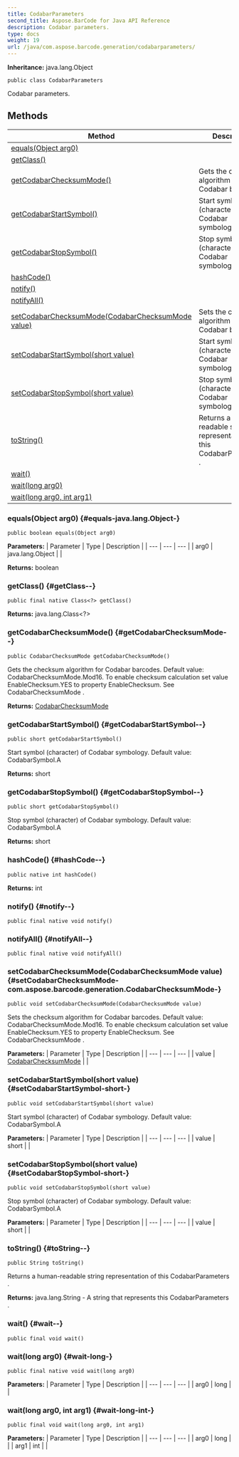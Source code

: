 ```yaml
---
title: CodabarParameters
second_title: Aspose.BarCode for Java API Reference
description: Codabar parameters.
type: docs
weight: 19
url: /java/com.aspose.barcode.generation/codabarparameters/
---
```

**Inheritance:**
java.lang.Object
```
public class CodabarParameters
```

Codabar parameters.
## Methods

| Method | Description |
| --- | --- |
| [equals(Object arg0)](#equals-java.lang.Object-) |  |
| [getClass()](#getClass--) |  |
| [getCodabarChecksumMode()](#getCodabarChecksumMode--) | Gets the checksum algorithm for Codabar barcodes. |
| [getCodabarStartSymbol()](#getCodabarStartSymbol--) | Start symbol (character) of Codabar symbology. |
| [getCodabarStopSymbol()](#getCodabarStopSymbol--) | Stop symbol (character) of Codabar symbology. |
| [hashCode()](#hashCode--) |  |
| [notify()](#notify--) |  |
| [notifyAll()](#notifyAll--) |  |
| [setCodabarChecksumMode(CodabarChecksumMode value)](#setCodabarChecksumMode-com.aspose.barcode.generation.CodabarChecksumMode-) | Sets the checksum algorithm for Codabar barcodes. |
| [setCodabarStartSymbol(short value)](#setCodabarStartSymbol-short-) | Start symbol (character) of Codabar symbology. |
| [setCodabarStopSymbol(short value)](#setCodabarStopSymbol-short-) | Stop symbol (character) of Codabar symbology. |
| [toString()](#toString--) | Returns a human-readable string representation of this  CodabarParameters . |
| [wait()](#wait--) |  |
| [wait(long arg0)](#wait-long-) |  |
| [wait(long arg0, int arg1)](#wait-long-int-) |  |
### equals(Object arg0) {#equals-java.lang.Object-}
```
public boolean equals(Object arg0)
```




**Parameters:**
| Parameter | Type | Description |
| --- | --- | --- |
| arg0 | java.lang.Object |  |

**Returns:**
boolean
### getClass() {#getClass--}
```
public final native Class<?> getClass()
```




**Returns:**
java.lang.Class<?>
### getCodabarChecksumMode() {#getCodabarChecksumMode--}
```
public CodabarChecksumMode getCodabarChecksumMode()
```


Gets the checksum algorithm for Codabar barcodes. Default value: CodabarChecksumMode.Mod16. To enable checksum calculation set value EnableChecksum.YES to property EnableChecksum. See  CodabarChecksumMode .

**Returns:**
[CodabarChecksumMode](../../com.aspose.barcode.generation/codabarchecksummode)
### getCodabarStartSymbol() {#getCodabarStartSymbol--}
```
public short getCodabarStartSymbol()
```


Start symbol (character) of Codabar symbology. Default value: CodabarSymbol.A

**Returns:**
short
### getCodabarStopSymbol() {#getCodabarStopSymbol--}
```
public short getCodabarStopSymbol()
```


Stop symbol (character) of Codabar symbology. Default value: CodabarSymbol.A

**Returns:**
short
### hashCode() {#hashCode--}
```
public native int hashCode()
```




**Returns:**
int
### notify() {#notify--}
```
public final native void notify()
```




### notifyAll() {#notifyAll--}
```
public final native void notifyAll()
```




### setCodabarChecksumMode(CodabarChecksumMode value) {#setCodabarChecksumMode-com.aspose.barcode.generation.CodabarChecksumMode-}
```
public void setCodabarChecksumMode(CodabarChecksumMode value)
```


Sets the checksum algorithm for Codabar barcodes. Default value: CodabarChecksumMode.Mod16. To enable checksum calculation set value EnableChecksum.YES to property EnableChecksum. See  CodabarChecksumMode .

**Parameters:**
| Parameter | Type | Description |
| --- | --- | --- |
| value | [CodabarChecksumMode](../../com.aspose.barcode.generation/codabarchecksummode) |  |

### setCodabarStartSymbol(short value) {#setCodabarStartSymbol-short-}
```
public void setCodabarStartSymbol(short value)
```


Start symbol (character) of Codabar symbology. Default value: CodabarSymbol.A

**Parameters:**
| Parameter | Type | Description |
| --- | --- | --- |
| value | short |  |

### setCodabarStopSymbol(short value) {#setCodabarStopSymbol-short-}
```
public void setCodabarStopSymbol(short value)
```


Stop symbol (character) of Codabar symbology. Default value: CodabarSymbol.A

**Parameters:**
| Parameter | Type | Description |
| --- | --- | --- |
| value | short |  |

### toString() {#toString--}
```
public String toString()
```


Returns a human-readable string representation of this  CodabarParameters .

**Returns:**
java.lang.String - A string that represents this  CodabarParameters .
### wait() {#wait--}
```
public final void wait()
```




### wait(long arg0) {#wait-long-}
```
public final native void wait(long arg0)
```




**Parameters:**
| Parameter | Type | Description |
| --- | --- | --- |
| arg0 | long |  |

### wait(long arg0, int arg1) {#wait-long-int-}
```
public final void wait(long arg0, int arg1)
```




**Parameters:**
| Parameter | Type | Description |
| --- | --- | --- |
| arg0 | long |  |
| arg1 | int |  |

